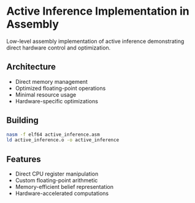 # Active Inference Implementation in Assembly

Low-level assembly implementation of active inference demonstrating direct hardware control and optimization.

## Architecture
- Direct memory management
- Optimized floating-point operations
- Minimal resource usage
- Hardware-specific optimizations

## Building
```bash
nasm -f elf64 active_inference.asm
ld active_inference.o -o active_inference
```

## Features
- Direct CPU register manipulation
- Custom floating-point arithmetic
- Memory-efficient belief representation
- Hardware-accelerated computations

